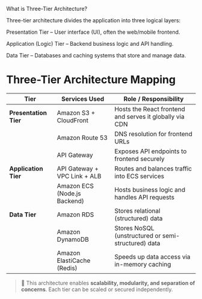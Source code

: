 
What is Three-Tier Architecture?

Three-tier architecture divides the application into three logical layers:

Presentation Tier – User interface (UI), often the web/mobile frontend.

Application (Logic) Tier – Backend business logic and API handling.

Data Tier – Databases and caching systems that store and manage data.


# Three-Tier Architecture Mapping

| Tier                    | Services Used                                                       | Role / Responsibility                                                |
|-------------------------|----------------------------------------------------------------------|----------------------------------------------------------------------|
| **Presentation Tier**   | Amazon S3 + CloudFront                                               | Hosts the React frontend and serves it globally via CDN             |
|                         | Amazon Route 53                                                      | DNS resolution for frontend URLs                                    |
|                         | API Gateway                                                          | Exposes API endpoints to frontend securely                          |
| **Application Tier**    | API Gateway + VPC Link + ALB                                         | Routes and balances traffic into ECS services                       |
|                         | Amazon ECS (Node.js Backend)                                         | Hosts business logic and handles API requests                       |
| **Data Tier**           | Amazon RDS                                                           | Stores relational (structured) data                                 |
|                         | Amazon DynamoDB                                                     | Stores NoSQL (unstructured or semi-structured) data                 |
|                         | Amazon ElastiCache (Redis)                                           | Speeds up data access via in-memory caching                         |

> 🧩 This architecture enables **scalability, modularity, and separation of concerns**. Each tier can be scaled or secured independently.
